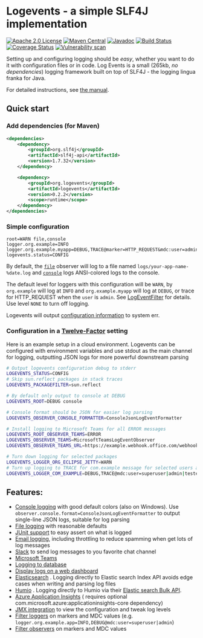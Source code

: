 # Logevents - a simple SLF4J implementation

[![Apache 2.0 License](https://img.shields.io/badge/License-Apache%202.0-blue.svg)](https://opensource.org/licenses/Apache-2.0)
[![Maven Central](https://maven-badges.herokuapp.com/maven-central/org.logevents/logevents/badge.svg)](https://maven-badges.herokuapp.com/maven-central/org.logevents/logevents)
[![Javadoc](https://img.shields.io/badge/javadoc-logevents-blue)](https://jhannes.github.io/logevents/apidocs/)
[![Build Status](https://github.com/jhannes/logevents/workflows/Java%20CI/badge.svg)](https://github.com/jhannes/logevents/actions/workflows/maven.yml)
[![Coverage Status](https://coveralls.io/repos/github/jhannes/logevents/badge.svg?branch=main)](https://coveralls.io/github/jhannes/logevents?branch=main)
[![Vulnerability scan](https://snyk.io/test/github/jhannes/logevents/badge.svg?targetFile=pom.xml)](https://snyk.io/test/github/jhannes/logevents?targetFile=pom.xml)

Setting up and configuring logging should be *easy*, whether you want to do it with configuration files or in code. Log
Events is a small (265kb, *no dependencies*) logging framework built on top of SLF4J - the logging lingua franka for
Java.

For detailed instructions, see [the manual](MANUAL.md).

## Quick start

### Add dependencies (for Maven)

```xml
<dependencies>
    <dependency>
        <groupId>org.slf4j</groupId>
        <artifactId>slf4j-api</artifactId>
        <version>1.7.32</version>
    </dependency>

    <dependency>
        <groupId>org.logevents</groupId>
        <artifactId>logevents</artifactId>
        <version>0.2.2</version>
        <scope>runtime</scope>
    </dependency>
</dependencies>
```

### Simple configuration

```properties
root=WARN file,console
logger.org.example=INFO
logger.org.example.myapp=DEBUG,TRACE@marker=HTTP_REQUEST&mdc:user=admin
logevents.status=CONFIG
```

By default, the [`file`](https://jhannes.github.io/logevents/apidocs/org/logevents/observers/FileLogEventObserver.html) observer will log to a file named `logs/your-app-name-%date.log` and [`console`](https://jhannes.github.io/logevents/apidocs/org/logevents/observers/ConsoleLogEventObserver.html) logs ANSI-colored logs to the console.

The default level for loggers with this configuration will be `WARN`, by `org.example` will log at `INFO` and `org.example.myapp` will log at `DEBUG`, or trace for HTTP_REQUEST when the `user` is `admin`. See [LogEventFilter](https://jhannes.github.io/logevents/apidocs/org/logevents/impl/LogEventFilter.html) for details. Use level `NONE` to turn off logging.

Logevents will output [configuration information](https://jhannes.github.io/logevents/apidocs/org/logevents/status/package-summary.html) to system err.

### Configuration in a [Twelve-Factor](https://12factor.net/) setting

Here is an example setup in a cloud environment. Logevents can be configured with environment variables and use stdout as the main channel for logging, outputting JSON logs for more powerful downstream parsing

```bash
# Output logevents configuration debug to stderr
LOGEVENTS_STATUS=CONFIG
# Skip sun.reflect packages in stack traces
LOGEVENTS_PACKAGEFILTER=sun.reflect

# By default only output to console at DEBUG
LOGEVENTS_ROOT=DEBUG console

# Console format should be JSON for easier log parsing
LOGEVENTS_OBSERVER_CONSOLE_FORMATTER=ConsoleJsonLogEventFormatter

# Install logging to Microsoft Teams for all ERROR messages
LOGEVENTS_ROOT_OBSERVER_TEAMS=ERROR
LOGEVENTS_OBSERVER_TEAMS=MicrosoftTeamsLogEventObserver
LOGEVENTS_OBSERVER_TEAMS_URL=https://example.webhook.office.com/webhookb2/...

# Turn down logging for selected packages
LOGEVENTS_LOGGER_ORG_ECLIPSE_JETTY=WARN
# Turn up logging to TRACE for com.example message for selected users are
LOGEVENTS_LOGGER_COM_EXAMPLE=DEBUG,TRACE@mdc:user=superuser|admin|tester
```


## Features:

* [Console logging](https://jhannes.github.io/logevents/apidocs/org/logevents/observers/ConsoleLogEventObserver.html)
  with good default colors (also on Windows). Use `observer.console.format=ConsoleJsonLogEventFormatter` to output
  single-line JSON logs, suitable for log parsing
* [File logging](https://jhannes.github.io/logevents/apidocs/org/logevents/observers/FileLogEventObserver.html) with
  reasonable defaults
* [JUnit support](https://jhannes.github.io/logevents/apidocs/org/logevents/extend/junit/ExpectedLogEventsRule.html) to
  easy assert on what is logged
* [Email logging](https://jhannes.github.io/logevents/apidocs/org/logevents/observers/SmtpLogEventObserver.html),
  including throttling to reduce spamming when get lots of log messages
* [Slack](https://jhannes.github.io/logevents/apidocs/org/logevents/observers/SlackLogEventObserver.html) to send log
  messages to you favorite chat channel
* [Microsoft Teams](https://jhannes.github.io/logevents/apidocs/org/logevents/observers/MicrosoftTeamsLogEventObserver.html)
* [Logging to database](https://jhannes.github.io/logevents/apidocs/org/logevents/observers/DatabaseLogEventObserver.html)
* [Display logs on a web dashboard](https://jhannes.github.io/logevents/apidocs/org/logevents/observers/WebLogEventObserver.html)
* [Elasticsearch](https://jhannes.github.io/logevents/apidocs/org/logevents/observers/ElasticsearchLogEventObserver.html)
  . Logging directly to Elastic search Index API avoids edge cases when writing and parsing log files
* [Humio](https://jhannes.github.io/logevents/apidocs/org/logevents/observers/HumioLogEventObserver.html)
    . Logging directly to Humio via their [Elastic search Bulk API](https://library.humio.com/stable/docs/ingesting-data/log-shippers/other-log-shippers/#elasticsearch-bulk-api).
* [Azure Application Insights](https://jhannes.github.io/logevents/apidocs/org/logevents/extend/azure/ApplicationInsightsLogEventObserver.html) (
  requires optional com.microsoft.azure:applicationinsights-core dependency)
* [JMX integration](https://jhannes.github.io/logevents/apidocs/org/logevents/jmx/LogEventsMBeanFactory.html) to view
  the configuration and tweak log levels
* [Filter loggers](https://jhannes.github.io/logevents/apidocs/org/logevents/impl/LogEventFilter.html) on
  markers and MDC values (e.g. `logger.org.example.app=INFO,DEBUG@mdc:user=superuser|admin`)
* [Filter observers](https://jhannes.github.io/logevents/apidocs/org/logevents/observers/AbstractFilteredLogEventObserver.html)
  on markers and MDC values
